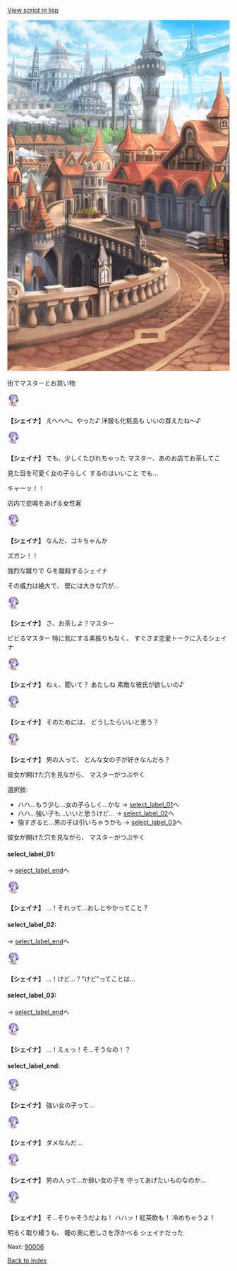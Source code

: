 [View script in lisp](../scripts/20231202.txt)

![town.png](../images/backgrounds/town.png)

街でマスターとお買い物

<img src="../images/units/202311.png" alt="202311.png" height="34"/>

**【シェイナ】**
えへへへ、やった♪
洋服も化粧品も
いいの買えたね～♪

<img src="../images/units/202311.png" alt="202311.png" height="34"/>

**【シェイナ】**
でも、少しくたびれちゃった
マスター、あのお店でお茶してこ

見た目を可愛く女の子らしく
するのはいいこと
でも…

キャーッ！！

店内で悲鳴をあげる女性客

<img src="../images/units/202311.png" alt="202311.png" height="34"/>

**【シェイナ】**
なんだ、ゴキちゃんか

ズガン！！

強烈な蹴りで
Ｇを蹴殺するシェイナ

その威力は絶大で、
壁には大きな穴が…

<img src="../images/units/202311.png" alt="202311.png" height="34"/>

**【シェイナ】**
さ、お茶しよ？マスター

ビビるマスター
特に気にする素振りもなく、
すぐさま恋愛トークに入るシェイナ

<img src="../images/units/202311.png" alt="202311.png" height="34"/>

**【シェイナ】**
ねぇ、聞いて？
あたしね
素敵な彼氏が欲しいの♪

<img src="../images/units/202311.png" alt="202311.png" height="34"/>

**【シェイナ】**
そのためには、
どうしたらいいと思う？

<img src="../images/units/202311.png" alt="202311.png" height="34"/>

**【シェイナ】**
男の人って、
どんな女の子が好きなんだろ？

彼女が開けた穴を見ながら、
マスターがつぶやく

選択肢:
- ハハ…もう少し…女の子らしく…かな → [select_label_01](#select_label_01)へ
- ハハ…強い子も…いいと思うけど… → [select_label_02](#select_label_02)へ
- 強すぎると…男の子は引いちゃうかも → [select_label_03](#select_label_03)へ

彼女が開けた穴を見ながら、
マスターがつぶやく

#### select_label_01:
 → [select_label_end](#select_label_end)へ

<img src="../images/units/202311.png" alt="202311.png" height="34"/>

**【シェイナ】**
…！それって…おしとやかってこと？

#### select_label_02:
 → [select_label_end](#select_label_end)へ

<img src="../images/units/202311.png" alt="202311.png" height="34"/>

**【シェイナ】**
…！けど…？“けど”ってことは…

#### select_label_03:
 → [select_label_end](#select_label_end)へ

<img src="../images/units/202311.png" alt="202311.png" height="34"/>

**【シェイナ】**
…！えぇっ！そ…そうなの！？

#### select_label_end:

<img src="../images/units/202311.png" alt="202311.png" height="34"/>

**【シェイナ】**
強い女の子って…

<img src="../images/units/202311.png" alt="202311.png" height="34"/>

**【シェイナ】**
ダメなんだ…

<img src="../images/units/202311.png" alt="202311.png" height="34"/>

**【シェイナ】**
男の人って…か弱い女の子を
守ってあげたいものなのか…

<img src="../images/units/202311.png" alt="202311.png" height="34"/>

**【シェイナ】**
そ…そりゃそうだよね！
ハハッ！紅茶飲も！
冷めちゃうよ！

明るく取り繕うも、
瞳の奥に悲しさを浮かべる
シェイナだった


Next: [90006](90006.md)

[Back to index](index.md)
